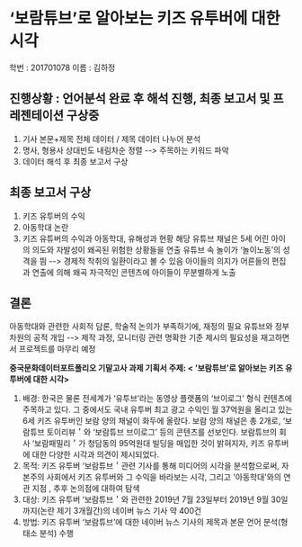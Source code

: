 ‘보람튜브’로 알아보는 키즈 유투버에 대한 시각 
===========

학번 : 201701078
이름 : 김하정

진행상황 : 언어분석 완료 후 해석 진행, 최종 보고서 및 프레젠테이션 구상중
-------

1) 기사 본문+제목 전체 데이터 / 제목 데이터 나누어 분석
2) 명사, 형용사 상대빈도 내림차순 정렬 --> 주목하는 키워드 파악
3) 데이터 해석 후 최종 보고서 구상

최종 보고서 구상
--------
1) 키즈 유투버의 수익
2) 아동학대 논란
3) 키즈 유튜버의 수익과 아동학대, 유해성과 현황
해당 유튜브 채널은 5세 어린 아이의 의도와 자발성이 왜곡된 위험한 상황들을 연출
유튜브 속 놀이가 ‘놀이노동’의 성격을 띔 --> 경제적 착취의 일환이라고 볼 수 있음
아이들의 의지가 어른들의 편집과 연출에 의해 왜곡
자극적인 콘텐츠에 아이들이 무분별하게 노출

결론
-----

아동학대와 관련한 사회적 담론, 학술적 논의가 부족하기에, 재정의 필요
 유튜브와 정부 차원의 공적 개입 --> 제작 과정, 모니터링 관련 명확한 기준 제시의 필요성을 재고하면서 프로젝트를 마무리 예정


__중국문화데이터포트폴리오 기말고사 과제 기획서
주제: < ‘보람튜브’로 알아보는 키즈 유투버에 대한 시각>__

1. 배경: 한국은 물론 전세계가 ‘유투브‘라는 동영상 플랫폼의 ‘브이로그‘ 형식 컨텐츠에 주목하고 있다. 그 중에서도 국내 유투버 최고 광고 수익인 월 37억원을 올리고 있는 6세 키즈 유투버인 보람 양의 채널이 화두에 올랐다. 보람 양의 채널은 총 2개로, ‘보람튜브 토이리뷰＇와 ‘보람튜브 브이로그’ 등의 콘텐츠를 선보인다. 보람튜브의 회사 ‘보람패밀리＇가 청담동의 95억원대 빌딩을 매입한 것이 밝혀지자, 키즈 유투버에 대한 다양한 시각과 의견이 제시되었다.
2. 목적: 키즈 유투버 ‘보람튜브＇관련 기사를 통해 미디어의 시각을 분석함으로써, 자본주의 사회에서 키즈 유투버와 그 수익을 바라보는 시각, 그리고 '아동학대'와의 연관 지점 , 추후 논의점에 대하여 탐색
3. 대상: 키즈 유투버 ‘보람튜브＇와 관련한 2019년 7월 23일부터 2019년 9월 30일까지(논란 제기 3개월간)의 네이버 뉴스 기사 약 400건
4. 방법: 키즈 유투버 ‘보람튜브’에 대한 네이버 뉴스 기사의 제목과 본문 언어 분석(형태소 분석) 수행
